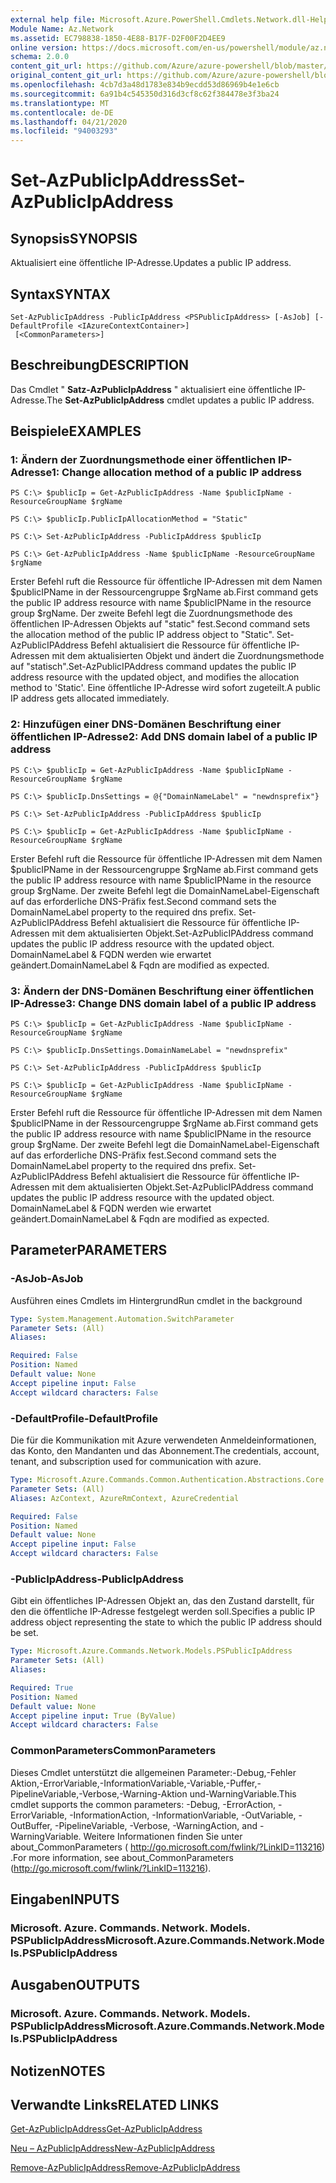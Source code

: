 ```yaml
---
external help file: Microsoft.Azure.PowerShell.Cmdlets.Network.dll-Help.xml
Module Name: Az.Network
ms.assetid: EC798838-1850-4E88-B17F-D2F00F2D4EE9
online version: https://docs.microsoft.com/en-us/powershell/module/az.network/set-azpublicipaddress
schema: 2.0.0
content_git_url: https://github.com/Azure/azure-powershell/blob/master/src/Network/Network/help/Set-AzPublicIpAddress.md
original_content_git_url: https://github.com/Azure/azure-powershell/blob/master/src/Network/Network/help/Set-AzPublicIpAddress.md
ms.openlocfilehash: 4cb7d3a48d1783e834b9ecdd53d86969b4e1e6cb
ms.sourcegitcommit: 6a91b4c545350d316d3cf8c62f384478e3f3ba24
ms.translationtype: MT
ms.contentlocale: de-DE
ms.lasthandoff: 04/21/2020
ms.locfileid: "94003293"
---
```

# <span data-ttu-id="571ed-101">Set-AzPublicIpAddress</span><span class="sxs-lookup"><span data-stu-id="571ed-101">Set-AzPublicIpAddress</span></span>

## <span data-ttu-id="571ed-102">Synopsis</span><span class="sxs-lookup"><span data-stu-id="571ed-102">SYNOPSIS</span></span>
<span data-ttu-id="571ed-103">Aktualisiert eine öffentliche IP-Adresse.</span><span class="sxs-lookup"><span data-stu-id="571ed-103">Updates a public IP address.</span></span>

## <span data-ttu-id="571ed-104">Syntax</span><span class="sxs-lookup"><span data-stu-id="571ed-104">SYNTAX</span></span>

```
Set-AzPublicIpAddress -PublicIpAddress <PSPublicIpAddress> [-AsJob] [-DefaultProfile <IAzureContextContainer>]
 [<CommonParameters>]
```

## <span data-ttu-id="571ed-105">Beschreibung</span><span class="sxs-lookup"><span data-stu-id="571ed-105">DESCRIPTION</span></span>
<span data-ttu-id="571ed-106">Das Cmdlet " **Satz-AzPublicIpAddress** " aktualisiert eine öffentliche IP-Adresse.</span><span class="sxs-lookup"><span data-stu-id="571ed-106">The **Set-AzPublicIpAddress** cmdlet updates a public IP address.</span></span>

## <span data-ttu-id="571ed-107">Beispiele</span><span class="sxs-lookup"><span data-stu-id="571ed-107">EXAMPLES</span></span>

### <span data-ttu-id="571ed-108">1: Ändern der Zuordnungsmethode einer öffentlichen IP-Adresse</span><span class="sxs-lookup"><span data-stu-id="571ed-108">1: Change allocation method of a public IP address</span></span>
```
PS C:\> $publicIp = Get-AzPublicIpAddress -Name $publicIpName -ResourceGroupName $rgName

PS C:\> $publicIp.PublicIpAllocationMethod = "Static"
    
PS C:\> Set-AzPublicIpAddress -PublicIpAddress $publicIp

PS C:\> Get-AzPublicIpAddress -Name $publicIpName -ResourceGroupName $rgName
```

 <span data-ttu-id="571ed-109">Erster Befehl ruft die Ressource für öffentliche IP-Adressen mit dem Namen $publicIPName in der Ressourcengruppe $rgName ab.</span><span class="sxs-lookup"><span data-stu-id="571ed-109">First command gets the public IP address resource with name $publicIPName in the resource group $rgName.</span></span>
<span data-ttu-id="571ed-110">Der zweite Befehl legt die Zuordnungsmethode des öffentlichen IP-Adressen Objekts auf "static" fest.</span><span class="sxs-lookup"><span data-stu-id="571ed-110">Second command sets the allocation method of the public IP address object to "Static".</span></span>
<span data-ttu-id="571ed-111">Set-AzPublicIPAddress Befehl aktualisiert die Ressource für öffentliche IP-Adressen mit dem aktualisierten Objekt und ändert die Zuordnungsmethode auf "statisch".</span><span class="sxs-lookup"><span data-stu-id="571ed-111">Set-AzPublicIPAddress command updates the public IP address resource with the updated object, and modifies the allocation method to 'Static'.</span></span> <span data-ttu-id="571ed-112">Eine öffentliche IP-Adresse wird sofort zugeteilt.</span><span class="sxs-lookup"><span data-stu-id="571ed-112">A public IP address gets allocated immediately.</span></span>

### <span data-ttu-id="571ed-113">2: Hinzufügen einer DNS-Domänen Beschriftung einer öffentlichen IP-Adresse</span><span class="sxs-lookup"><span data-stu-id="571ed-113">2: Add DNS domain label of a public IP address</span></span>
```
PS C:\> $publicIp = Get-AzPublicIpAddress -Name $publicIpName -ResourceGroupName $rgName

PS C:\> $publicIp.DnsSettings = @{"DomainNameLabel" = "newdnsprefix"}
    
PS C:\> Set-AzPublicIpAddress -PublicIpAddress $publicIp

PS C:\> $publicIp = Get-AzPublicIpAddress -Name $publicIpName -ResourceGroupName $rgName
```

<span data-ttu-id="571ed-114">Erster Befehl ruft die Ressource für öffentliche IP-Adressen mit dem Namen $publicIPName in der Ressourcengruppe $rgName ab.</span><span class="sxs-lookup"><span data-stu-id="571ed-114">First command gets the public IP address resource with name $publicIPName in the resource group $rgName.</span></span>
<span data-ttu-id="571ed-115">Der zweite Befehl legt die DomainNameLabel-Eigenschaft auf das erforderliche DNS-Präfix fest.</span><span class="sxs-lookup"><span data-stu-id="571ed-115">Second command sets the DomainNameLabel property to the required dns prefix.</span></span>
<span data-ttu-id="571ed-116">Set-AzPublicIPAddress Befehl aktualisiert die Ressource für öffentliche IP-Adressen mit dem aktualisierten Objekt.</span><span class="sxs-lookup"><span data-stu-id="571ed-116">Set-AzPublicIPAddress command updates the public IP address resource with the updated object.</span></span> <span data-ttu-id="571ed-117">DomainNameLabel & FQDN werden wie erwartet geändert.</span><span class="sxs-lookup"><span data-stu-id="571ed-117">DomainNameLabel & Fqdn are modified as expected.</span></span>
    
### <span data-ttu-id="571ed-118">3: Ändern der DNS-Domänen Beschriftung einer öffentlichen IP-Adresse</span><span class="sxs-lookup"><span data-stu-id="571ed-118">3: Change DNS domain label of a public IP address</span></span>
```
PS C:\> $publicIp = Get-AzPublicIpAddress -Name $publicIpName -ResourceGroupName $rgName

PS C:\> $publicIp.DnsSettings.DomainNameLabel = "newdnsprefix"
    
PS C:\> Set-AzPublicIpAddress -PublicIpAddress $publicIp

PS C:\> $publicIp = Get-AzPublicIpAddress -Name $publicIpName -ResourceGroupName $rgName
```

<span data-ttu-id="571ed-119">Erster Befehl ruft die Ressource für öffentliche IP-Adressen mit dem Namen $publicIPName in der Ressourcengruppe $rgName ab.</span><span class="sxs-lookup"><span data-stu-id="571ed-119">First command gets the public IP address resource with name $publicIPName in the resource group $rgName.</span></span>
<span data-ttu-id="571ed-120">Der zweite Befehl legt die DomainNameLabel-Eigenschaft auf das erforderliche DNS-Präfix fest.</span><span class="sxs-lookup"><span data-stu-id="571ed-120">Second command sets the DomainNameLabel property to the required dns prefix.</span></span>
<span data-ttu-id="571ed-121">Set-AzPublicIPAddress Befehl aktualisiert die Ressource für öffentliche IP-Adressen mit dem aktualisierten Objekt.</span><span class="sxs-lookup"><span data-stu-id="571ed-121">Set-AzPublicIPAddress command updates the public IP address resource with the updated object.</span></span> <span data-ttu-id="571ed-122">DomainNameLabel & FQDN werden wie erwartet geändert.</span><span class="sxs-lookup"><span data-stu-id="571ed-122">DomainNameLabel & Fqdn are modified as expected.</span></span>

## <span data-ttu-id="571ed-123">Parameter</span><span class="sxs-lookup"><span data-stu-id="571ed-123">PARAMETERS</span></span>

### <span data-ttu-id="571ed-124">-AsJob</span><span class="sxs-lookup"><span data-stu-id="571ed-124">-AsJob</span></span>
<span data-ttu-id="571ed-125">Ausführen eines Cmdlets im Hintergrund</span><span class="sxs-lookup"><span data-stu-id="571ed-125">Run cmdlet in the background</span></span>

```yaml
Type: System.Management.Automation.SwitchParameter
Parameter Sets: (All)
Aliases:

Required: False
Position: Named
Default value: None
Accept pipeline input: False
Accept wildcard characters: False
```

### <span data-ttu-id="571ed-126">-DefaultProfile</span><span class="sxs-lookup"><span data-stu-id="571ed-126">-DefaultProfile</span></span>
<span data-ttu-id="571ed-127">Die für die Kommunikation mit Azure verwendeten Anmeldeinformationen, das Konto, den Mandanten und das Abonnement.</span><span class="sxs-lookup"><span data-stu-id="571ed-127">The credentials, account, tenant, and subscription used for communication with azure.</span></span>

```yaml
Type: Microsoft.Azure.Commands.Common.Authentication.Abstractions.Core.IAzureContextContainer
Parameter Sets: (All)
Aliases: AzContext, AzureRmContext, AzureCredential

Required: False
Position: Named
Default value: None
Accept pipeline input: False
Accept wildcard characters: False
```

### <span data-ttu-id="571ed-128">-PublicIpAddress</span><span class="sxs-lookup"><span data-stu-id="571ed-128">-PublicIpAddress</span></span>
<span data-ttu-id="571ed-129">Gibt ein öffentliches IP-Adressen Objekt an, das den Zustand darstellt, für den die öffentliche IP-Adresse festgelegt werden soll.</span><span class="sxs-lookup"><span data-stu-id="571ed-129">Specifies a public IP address object representing the state to which the public IP address should be set.</span></span>

```yaml
Type: Microsoft.Azure.Commands.Network.Models.PSPublicIpAddress
Parameter Sets: (All)
Aliases:

Required: True
Position: Named
Default value: None
Accept pipeline input: True (ByValue)
Accept wildcard characters: False
```

### <span data-ttu-id="571ed-130">CommonParameters</span><span class="sxs-lookup"><span data-stu-id="571ed-130">CommonParameters</span></span>
<span data-ttu-id="571ed-131">Dieses Cmdlet unterstützt die allgemeinen Parameter:-Debug,-Fehler Aktion,-ErrorVariable,-InformationVariable,-Variable,-Puffer,-PipelineVariable,-Verbose,-Warning-Aktion und-WarningVariable.</span><span class="sxs-lookup"><span data-stu-id="571ed-131">This cmdlet supports the common parameters: -Debug, -ErrorAction, -ErrorVariable, -InformationAction, -InformationVariable, -OutVariable, -OutBuffer, -PipelineVariable, -Verbose, -WarningAction, and -WarningVariable.</span></span> <span data-ttu-id="571ed-132">Weitere Informationen finden Sie unter about_CommonParameters ( http://go.microsoft.com/fwlink/?LinkID=113216) .</span><span class="sxs-lookup"><span data-stu-id="571ed-132">For more information, see about_CommonParameters (http://go.microsoft.com/fwlink/?LinkID=113216).</span></span>

## <span data-ttu-id="571ed-133">Eingaben</span><span class="sxs-lookup"><span data-stu-id="571ed-133">INPUTS</span></span>

### <span data-ttu-id="571ed-134">Microsoft. Azure. Commands. Network. Models. PSPublicIpAddress</span><span class="sxs-lookup"><span data-stu-id="571ed-134">Microsoft.Azure.Commands.Network.Models.PSPublicIpAddress</span></span>

## <span data-ttu-id="571ed-135">Ausgaben</span><span class="sxs-lookup"><span data-stu-id="571ed-135">OUTPUTS</span></span>

### <span data-ttu-id="571ed-136">Microsoft. Azure. Commands. Network. Models. PSPublicIpAddress</span><span class="sxs-lookup"><span data-stu-id="571ed-136">Microsoft.Azure.Commands.Network.Models.PSPublicIpAddress</span></span>

## <span data-ttu-id="571ed-137">Notizen</span><span class="sxs-lookup"><span data-stu-id="571ed-137">NOTES</span></span>

## <span data-ttu-id="571ed-138">Verwandte Links</span><span class="sxs-lookup"><span data-stu-id="571ed-138">RELATED LINKS</span></span>

[<span data-ttu-id="571ed-139">Get-AzPublicIpAddress</span><span class="sxs-lookup"><span data-stu-id="571ed-139">Get-AzPublicIpAddress</span></span>](./Get-AzPublicIpAddress.md)

[<span data-ttu-id="571ed-140">Neu – AzPublicIpAddress</span><span class="sxs-lookup"><span data-stu-id="571ed-140">New-AzPublicIpAddress</span></span>](./New-AzPublicIpAddress.md)

[<span data-ttu-id="571ed-141">Remove-AzPublicIpAddress</span><span class="sxs-lookup"><span data-stu-id="571ed-141">Remove-AzPublicIpAddress</span></span>](./Remove-AzPublicIpAddress.md)


